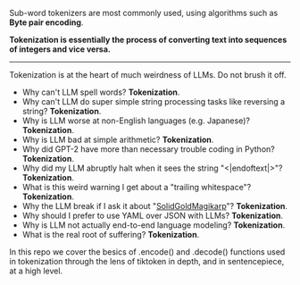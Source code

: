 Sub-word tokenizers are most commonly used, using algorithms such as __Byte pair encoding__. 

__Tokenization is essentially the process of converting text into sequences of integers and vice versa.__

<hr>

Tokenization is at the heart of much weirdness of LLMs. Do not brush it off.

- Why can't LLM spell words? __Tokenization__.<br>
- Why can't LLM do super simple string processing tasks like reversing a string? __Tokenization__.<br>
- Why is LLM worse at non-English languages (e.g. Japanese)? __Tokenization__.<br>
- Why is LLM bad at simple arithmetic? __Tokenization__.<br>
- Why did GPT-2 have more than necessary trouble coding in Python? __Tokenization__.<br>
- Why did my LLM abruptly halt when it sees the string "<|endoftext|>"? __Tokenization__.<br>
- What is this weird warning I get about a "trailing whitespace"? __Tokenization__.<br>
- Why the LLM break if I ask it about "[SolidGoldMagikarp](https://deconstructing.ai/deconstructing-ai%E2%84%A2-blog/f/-the-enigma-of-solidgoldmagikarp-ais-strangest-token)"? __Tokenization__.<br>
- Why should I prefer to use YAML over JSON with LLMs? __Tokenization__.<br>
- Why is LLM not actually end-to-end language modeling? __Tokenization__.<br>
- What is the real root of suffering? __Tokenization__.<br>


In this repo we cover the besics of .encode() and .decode() functions used in tokenization through the lens of tiktoken in depth, and in sentencepiece, at a high level. 